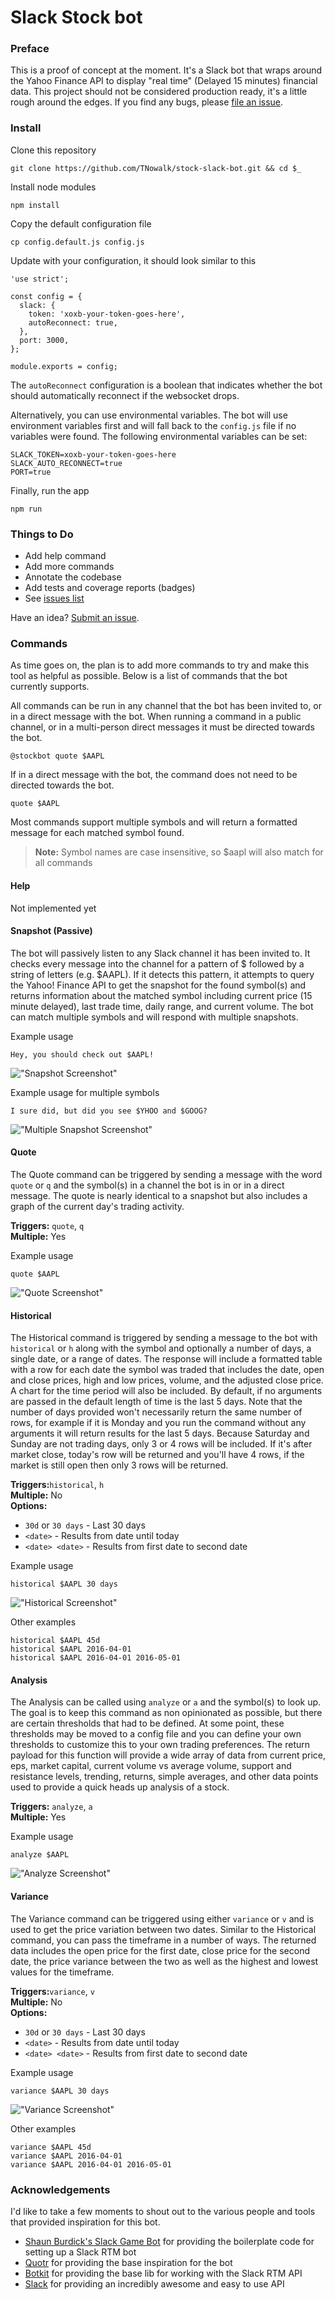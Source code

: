 # Slack Stock bot

### Preface

This is a proof of concept at the moment. It's a Slack bot that wraps around the Yahoo Finance API to display "real time" (Delayed 15 minutes) financial data.  This project should not be considered production ready, it's a little rough around the edges.  If you find any bugs, please [file an issue](https://github.com/TNowalk/stock-slack-bot/issues/new).

### Install

Clone this repository

```
git clone https://github.com/TNowalk/stock-slack-bot.git && cd $_
```

Install node modules

```
npm install
```

Copy the default configuration file

```
cp config.default.js config.js
```

Update with your configuration, it should look similar to this

```
'use strict';

const config = {
  slack: {
    token: 'xoxb-your-token-goes-here',
    autoReconnect: true,
  },
  port: 3000,
};

module.exports = config;
```

The `autoReconnect` configuration is a boolean that indicates whether the bot should automatically reconnect if the websocket drops.

Alternatively, you can use environmental variables.  The bot will use environment variables first and will fall back to the `config.js` file if no variables were found.  The following environmental variables can be set:

```
SLACK_TOKEN=xoxb-your-token-goes-here
SLACK_AUTO_RECONNECT=true
PORT=true
```

Finally, run the app

```
npm run
```

### Things to Do

* Add help command
* Add more commands
* Annotate the codebase
* Add tests and coverage reports (badges)
* See [issues list](https://github.com/TNowalk/stock-slack-bot/issues)

Have an idea?  [Submit an issue](https://github.com/TNowalk/stock-slack-bot/issues/new).

### Commands

As time goes on, the plan is to add more commands to try and make this tool as helpful as possible.  Below is a list of commands that the bot currently supports.

All commands can be run in any channel that the bot has been invited to, or in a direct message with the bot.  When running a command in a public channel, or in a multi-person direct messages it must be directed towards the bot.

```
@stockbot quote $AAPL
```

If in a direct message with the bot, the command does not need to be directed towards the bot.

```
quote $AAPL
```

Most commands support multiple symbols and will return a formatted message for each matched symbol found.

> **Note:** Symbol names are case insensitive, so $aapl will also match for all commands

#### Help

Not implemented yet

#### Snapshot (Passive)

The bot will passively listen to any Slack channel it has been invited to.  It checks every message into the channel for a pattern of $ followed by a string of letters (e.g. $AAPL).  If it detects this pattern, it attempts to query the Yahoo! Finance API to get the snapshot for the found symbol(s) and returns information about the matched symbol including current price (15 minute delayed), last trade time, daily range, and current volume.  The bot can match multiple symbols and will respond with multiple snapshots.

Example usage

```
Hey, you should check out $AAPL!
```

!["Snapshot Screenshot"](./assets/snapshot-screenshot.png)

Example usage for multiple symbols

```
I sure did, but did you see $YHOO and $GOOG?
```

!["Multiple Snapshot Screenshot"](./assets/multiple-snapshot-screenshot.png)

#### Quote

The Quote command can be triggered by sending a message with the word `quote` or `q` and the symbol(s) in a channel the bot is in or in a direct message.  The quote is nearly identical to a snapshot but also includes a graph of the current day's trading activity.

**Triggers:** `quote`, `q`  
**Multiple:** Yes

Example usage

```
quote $AAPL
```

!["Quote Screenshot"](./assets/quote-screenshot.png)

#### Historical

The Historical command is triggered by sending a message to the bot with `historical` or `h` along with the symbol and optionally a number of days, a single date, or a range of dates.  The response will include a formatted table with a row for each date the symbol was traded that includes the date, open and close prices, high and low prices, volume, and the adjusted close price.  A chart for the time period will also be included.  By default, if no arguments are passed in the default length of time is the last 5 days.  Note that the number of days provided won't necessarily return the same number of rows, for example if it is Monday and you run the command without any arguments it will return results for the last 5 days.  Because Saturday and Sunday are not trading days, only 3 or 4 rows will be included.  If it's after market close, today's row will be returned and you'll have 4 rows, if the market is still open then only 3 rows will be returned.

**Triggers:**`historical`, `h`  
**Multiple:** No  
**Options:**  
* `30d` or `30 days` - Last 30 days
* `<date>` - Results from date until today
* `<date> <date>` - Results from first date to second date

Example usage

```
historical $AAPL 30 days
```

!["Historical Screenshot"](./assets/historical-screenshot.png)

Other examples

```
historical $AAPL 45d
historical $AAPL 2016-04-01
historical $AAPL 2016-04-01 2016-05-01
```

#### Analysis

The Analysis can be called using `analyze` or `a` and the symbol(s) to look up.  The goal is to keep this command as non opinionated as possible, but there are certain thresholds that had to be defined.  At some point, these thresholds may be moved to a config file and you can define your own thresholds to customize this to your own trading preferences.  The return payload for this function will provide a wide array of data from current price, eps, market capital, current volume vs average volume, support and resistance levels, trending, returns, simple averages, and other data points used to provide a quick heads up analysis of a stock.

**Triggers:** `analyze`, `a`  
**Multiple:** Yes

Example usage

```
analyze $AAPL
```

!["Analyze Screenshot"](./assets/analyze-screenshot.png)


#### Variance

The Variance command can be triggered using either `variance` or `v` and is used to get the price variation between two dates.  Similar to the Historical command, you can pass the timeframe in a number of ways.  The returned data includes the open price for the first date, close price for the second date, the price variance between the two as well as the highest and lowest values for the timeframe.

**Triggers:**`variance`, `v`  
**Multiple:** No  
**Options:**  
* `30d` or `30 days` - Last 30 days
* `<date>` - Results from date until today
* `<date> <date>` - Results from first date to second date

Example usage

```
variance $AAPL 30 days
```

!["Variance Screenshot"](./assets/variance-screenshot.png)

Other examples

```
variance $AAPL 45d
variance $AAPL 2016-04-01
variance $AAPL 2016-04-01 2016-05-01
```

### Acknowledgements

I'd like to take a few moments to shout out to the various people and tools that provided inspiration for this bot.

* [Shaun Burdick's Slack Game Bot](https://github.com/shaunburdick/gamebot) for providing the boilerplate code for setting up a Slack RTM bot
* [Quotr](https://github.com/andrerpena/quotr) for providing the base inspiration for the bot
* [Botkit](https://github.com/howdyai/botkit) for providing the base lib for working with the Slack RTM API
* [Slack](https://slack.com/) for providing an incredibly awesome and easy to use API
